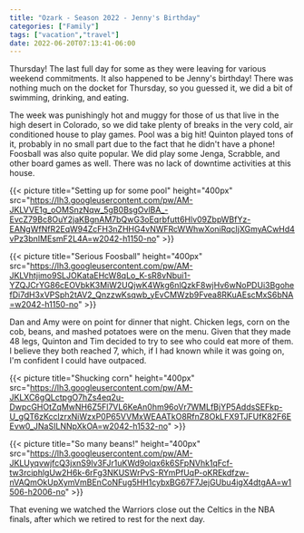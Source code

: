 ```yaml
---
title: "Ozark - Season 2022 - Jenny's Birthday"
categories: ["Family"]
tags: ["vacation","travel"]
date: 2022-06-20T07:13:41-06:00
---
```

Thursday! The last full day for some as they were leaving for various weekend commitments. It also happened to be Jenny's birthday! There was nothing much on the docket for Thursday, so you guessed it, we did a bit of swimming, drinking, and eating.

The week was punishingly hot and muggy for those of us that live in the high desert in Colorado, so we did take plenty of breaks in the very cold, air conditioned house to play games. Pool was a big hit! Quinton played tons of it, probably in no small part due to the fact that he didn't have a phone! Foosball was also quite popular. We did play some Jenga, Scrabble, and other board games as well. There was no lack of downtime activities at this house.

{{< picture title="Setting up for some pool" height="400px" src="https://lh3.googleusercontent.com/pw/AM-JKLVVE1g_oOMSnzNqw_5gB0BsgOvlBA_-EvcZ79Bc8OuY2jaKBgnAM7bQwG3oEqrbfutt6Hlv09ZbpWBfYz-EANgWfNfR2EqW94ZcFH3nZHHG4vNWFRcWWhwXoniRqcIjXGmyACwHd4vPz3bnIMEsmF2L4A=w2042-h1150-no" >}}

{{< picture title="Serious Foosball" height="400px" src="https://lh3.googleusercontent.com/pw/AM-JKLVhtjimo9SLJOKataEHcW8qLo_K-sR8vNbui1-YZQJCrYG86cEOVbkK3MiW2UQjwK4Wkg6nlQzkF8wjHv6wNoPDUi3BgohefDi7dH3xVPSph2tAV2_QnzzwKsqwb_yEvCMWzb9Fvea8RKuAEscMxS6bNA=w2042-h1150-no" >}}

Dan and Amy were on point for dinner that night. Chicken legs, corn on the cob, beans, and mashed potatoes were on the menu. Given that they made 48 legs, Quinton and Tim decided to try to see who could eat more of them. I believe they both reached 7, which, if I had known while it was going on, I'm confident I could have outpaced.

{{< picture title="Shucking corn" height="400px" src="https://lh3.googleusercontent.com/pw/AM-JKLXC6gQLctpgO7hZs4eq2u-DwpcGHOtZqMwNH6Z5Fl7VL6KeAn0hm96oVr7WMLfBjYP5AddsSEFkp-U_gQT6zKcclzrxNiWzxP0P65VVMxWEAATkO8RfnZ8OkLFX9TJFUfK82F6EEvw0_JNaSILNNpXkOA=w2042-h1532-no" >}}

{{< picture title="So many beans!" height="400px" src="https://lh3.googleusercontent.com/pw/AM-JKLUyqvwjfcQ3jxnS9lv3FJr1uKWd9olqx6k6SFpNVhk1qFcf-tw3rciphlgUw2H6k-6rFg3NKUSWrPvS-RYmPfUqP-oKREkdfzw-nVAQmOkUpXymVmBEnCoNFug5HH1cybxBG67F7JejGUbu4igX4dtgAA=w1506-h2006-no" >}}

That evening we watched the Warriors close out the Celtics in the NBA finals, after which we retired to rest for the next day.
